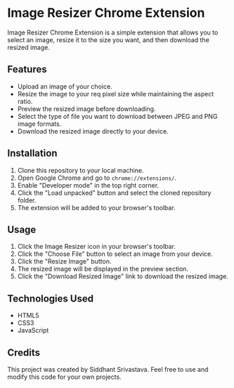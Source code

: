 # Image Resizer Chrome Extension

Image Resizer Chrome Extension is a simple extension that allows you to select an image, resize it to the size you want, and then download the resized image.

## Features

- Upload an image of your choice.
- Resize the image to your req pixel size while maintaining the aspect ratio.
- Preview the resized image before downloading.
- Select the type of file you want to download between JPEG and PNG image formats.
- Download the resized image directly to your device.

## Installation

1. Clone this repository to your local machine.
2. Open Google Chrome and go to `chrome://extensions/`.
3. Enable "Developer mode" in the top right corner.
4. Click the "Load unpacked" button and select the cloned repository folder.
5. The extension will be added to your browser's toolbar.

## Usage

1. Click the Image Resizer icon in your browser's toolbar.
2. Click the "Choose File" button to select an image from your device.
3. Click the "Resize Image" button.
4. The resized image will be displayed in the preview section.
5. Click the "Download Resized Image" link to download the resized image.

## Technologies Used

- HTML5
- CSS3
- JavaScript

## Credits

This project was created by Siddhant Srivastava. Feel free to use and modify this code for your own projects.
